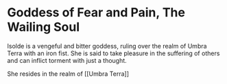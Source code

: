 # Goddess of Fear and Pain, The Wailing Soul

Isolde is a vengeful and bitter goddess, ruling over the realm of Umbra Terra with an iron fist. She is said to take pleasure in the suffering of others and can inflict torment with just a thought.

She resides in the realm of [[Umbra Terra]]
